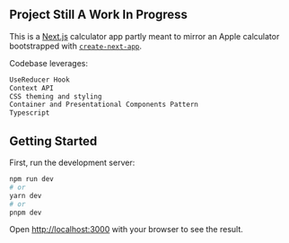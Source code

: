 ## Project Still A Work In Progress

This is a [Next.js](https://nextjs.org/) calculator app partly meant to mirror an Apple calculator bootstrapped with [`create-next-app`](https://github.com/vercel/next.js/tree/canary/packages/create-next-app). 

Codebase leverages:
```bash
UseReducer Hook
Context API
CSS theming and styling
Container and Presentational Components Pattern
Typescript
```

## Getting Started

First, run the development server:

```bash
npm run dev
# or
yarn dev
# or
pnpm dev
```

Open [http://localhost:3000](http://localhost:3000) with your browser to see the result.

